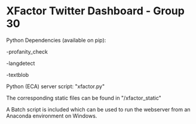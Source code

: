 # XFactor Twitter Dashboard - Group 30

Python Dependencies (available on pip):

-profanity_check

-langdetect

-textblob

Python (ECA) server script: "xfactor.py"

The corresponding static files can be found in "/xfactor_static"

A Batch script is included which can be used to run the webserver from an Anaconda environment on Windows.